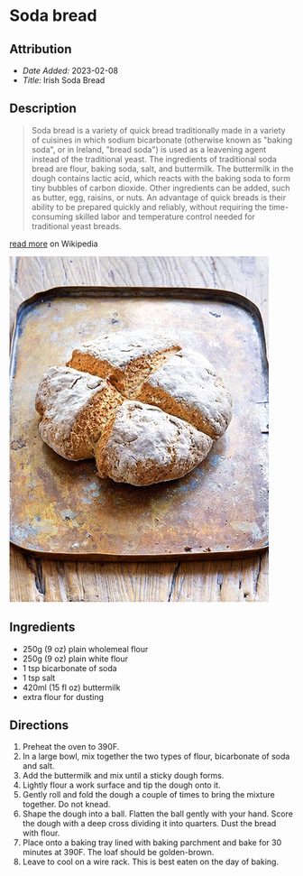 # Soda bread

## Attribution

* *Date Added:* 2023-02-08
* *Title:* Irish Soda Bread

## Description

> Soda bread is a variety of quick bread traditionally made in a variety of cuisines in which sodium bicarbonate (otherwise known as "baking soda", or in Ireland, "bread soda") is used as a leavening agent instead of the traditional yeast. The ingredients of traditional soda bread are flour, baking soda, salt, and buttermilk. The buttermilk in the dough contains lactic acid, which reacts with the baking soda to form tiny bubbles of carbon dioxide. Other ingredients can be added, such as butter, egg, raisins, or nuts. An advantage of quick breads is their ability to be prepared quickly and reliably, without requiring the time-consuming skilled labor and temperature control needed for traditional yeast breads.

[read more](https://en.wikipedia.org/wiki/Soda_bread) on Wikipedia

![This is soda bread](soda-bread.jpeg)

## Ingredients

* 250g (9 oz) plain wholemeal flour
* 250g (9 oz) plain white flour
* 1 tsp bicarbonate of soda
* 1 tsp salt
* 420ml (15 fl oz) buttermilk
* extra flour for dusting

## Directions

1. Preheat the oven to 390F.
1. In a large bowl, mix together the two types of flour, bicarbonate of soda and salt.
1. Add the buttermilk and mix until a sticky dough forms.
1. Lightly flour a work surface and tip the dough onto it.
1. Gently roll and fold the dough a couple of times to bring the mixture together. Do not knead.
1. Shape the dough into a ball. Flatten the ball gently with your hand. Score the dough with a deep cross dividing it into quarters. Dust the bread with flour.
1. Place onto a baking tray lined with baking parchment and bake for 30 minutes at 390F. The loaf should be golden-brown.
1. Leave to cool on a wire rack. This is best eaten on the day of baking.
